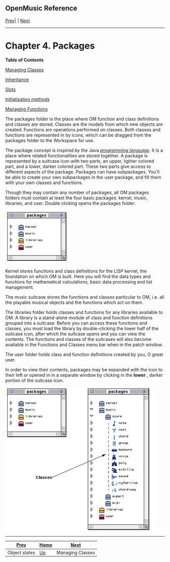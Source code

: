 OpenMusic Reference  
---  
[Prev](x1005)| | [Next](x1089)  
  
* * *

# Chapter 4. Packages

 **Table of Contents**

[Managing Classes](x1089)

    

[Inheritance](x1089#AEN1098)

[Slots](x1089#AEN1115)

[Initialization methods](x1089#AEN1135)

[Managing Functions](x1143)

The packages folder is the place where OM function and class definitions and
classes are stored. Classes are the models from which new objects are created.
Functions are operations performed on classes. Both classes and functions are
represented in by icons, which can be dragged from the packages folder to the
Workspace for use.

The package concept is inspired by the Java [_programming
language_](glossary#PROGRAMMING-LANGUAGE). It is a place where related
functionalities are stored together. A package is represented by a suitcase
icon with two parts, an upper, lighter colored part, and a lower, darker
colored part. These two parts give access to different aspects of the package.
Packages can have subpackages. You'll be able to create your own subpackages
in the user package, and fill them with your own classes and functions.

Though they may contain any number of packages, all OM packages folders must
contain at least the four basic packages: kernel, music, libraries, and user.
Double clicking opens the packages folder:

![](figures/concepts/packages/1.png)

Kernel stores functions and class definitions for the LISP kernel, the
foundation on which OM is built. Here you will find the data types and
functions for mathematical calculations, basic data processing and list
management.

The music suitcase stores the functions and classes particular to OM, i.e. all
the playable musical objects and the functions which act on them.

The libraries folder holds classes and functions for any libraries available
to OM. A library is a stand-alone module of class and function definitions
grouped into a suitcase. Before you can access these functions and classes,
you must load the library by double-clicking the lower half of the suitcase
icon, after which the suitcase opens and you can view the contents. The
functions and classes of the suitcases will also become available in the
Functions and Classes menu bar when in the patch window.

The user folder holds class and function definitions created by you, O great
user.

In order to view their contents, packages may be expanded with the icon to
their left or opened in in a separate window by clicking in the **lower** ,
darker portion of the suitcase icon.

![](figures/concepts/packages/2.png)

* * *

[Prev](x1005)| [Home](index)| [Next](x1089)  
---|---|---  
Object states| [Up](concepts)| Managing Classes

